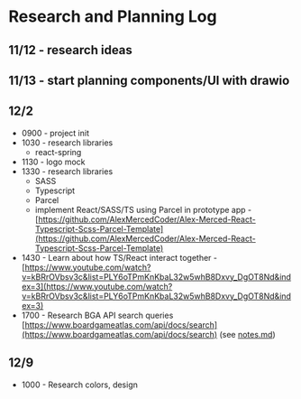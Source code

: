 # Research and Planning Log

## 11/12 - research ideas

## 11/13 - start planning components/UI with drawio

## 12/2  

* 0900 - project init
* 1030 - research libraries
  * react-spring
* 1130 - logo mock
* 1330 - research libraries
  * SASS
  * Typescript
  * Parcel
  * implement React/SASS/TS using Parcel in prototype app - [https://github.com/AlexMercedCoder/Alex-Merced-React-Typescript-Scss-Parcel-Template](https://github.com/AlexMercedCoder/Alex-Merced-React-Typescript-Scss-Parcel-Template)
* 1430 - Learn about how TS/React interact together - [https://www.youtube.com/watch?v=kBRrOVbsv3c&list=PLY6oTPmKnKbaL32w5whB8Dxvy_DgOT8Nd&index=3](https://www.youtube.com/watch?v=kBRrOVbsv3c&list=PLY6oTPmKnKbaL32w5whB8Dxvy_DgOT8Nd&index=3)
* 1700 - Research BGA API search queries [https://www.boardgameatlas.com/api/docs/search](https://www.boardgameatlas.com/api/docs/search) (see [notes.md](notes.md))

## 12/9

* 1000 - Research colors, design